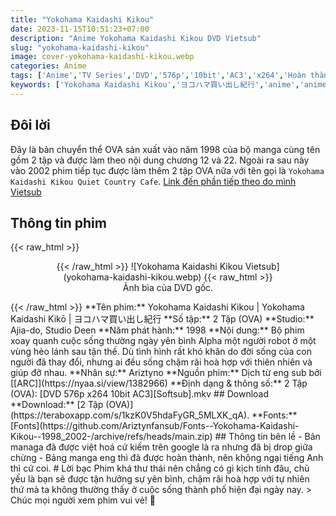 ```yaml
---
title: "Yokohama Kaidashi Kikou"
date: 2023-11-15T10:51:23+07:00
description: "Anime Yokohama Kaidashi Kikou DVD Vietsub"
slug: "yokohama-kaidashi-kikou"
image: cover-yokohama-kaidashi-kikou.webp
categories: Anime
tags: ['Anime','TV Series','DVD','576p','10bit','AC3','x264','Hoàn thành']
keywords: ['Yokohama Kaidashi Kikou','ヨコハマ買い出し紀行','anime','anime vietsub','vietsub','anime fansub','fansub','Ariztyn-Fansub','Ariztyn Fansub','Ariztyn','Ariztyno']
---
```

## Đôi lời  
Đây là bản chuyển thể OVA sản xuất vào năm 1998 của bộ manga cùng tên gồm 2 tập và được làm theo nội dung chương 12 và 22. Ngoài ra sau này vào 2002 phim tiếp tục được làm thêm 2 tập OVA nữa với tên gọi là `Yokohama Kaidashi Kikou Quiet Country Cafe`.
[Link đến phần tiếp theo do mình Vietsub](https://ariztynfansub.github.io/p/yokohama-kaidashi-kikou-quiet-country-cafe/)  
## Thông tin phim   
{{< raw_html >}}  
<figure align="center">{{< /raw_html >}}
![Yokohama Kaidashi Kikou Vietsub](yokohama-kaidashi-kikou.webp)
{{< raw_html >}}  
<figcaption>Ảnh bìa của DVD gốc.</figcaption>
</figure>{{< /raw_html >}}
**Tên phim:** Yokohama Kaidashi Kikou | Yokohama Kaidashi Kikō | ヨコハマ買い出し紀行   
**Số tập:** 2 Tập (OVA)  
**Studio:** Ajia-do, Studio Deen   
**Năm phát hành:** 1998   
**Nội dung:** Bộ phim xoay quanh cuộc sống thường ngày yên bình Alpha một người robot ở một vùng hẻo lánh sau tận thế. Dù tình hình rất khó khăn do đời sống của con người đã thay đổi, nhưng ai đều sống chậm rãi hoà hợp với thiên nhiên và giúp đỡ nhau.  
**Nhân sự:** Ariztyno   
**Nguồn phim:** Dịch từ eng sub bởi [[ARC]](https://nyaa.si/view/1382966)   
**Định dạng & thông số:**      
2 Tập (OVA): [DVD 576p x264 10bit AC3][Softsub].mkv  
## Download  
**Download:** [2 Tập (OVA)](https://teraboxapp.com/s/1kzK0V5hdaFyGR_5MLXK_qA).  
**Fonts:** [Fonts](https://github.com/Ariztynfansub/Fonts--Yokohama-Kaidashi-Kikou--1998_2002-/archive/refs/heads/main.zip)      
## Thông tin bên lề  
- Bản managa đã được việt hoá cứ kiếm trên google là ra nhưng đã bị drop giữa chừng
- Bảng manga eng thì đã được hoàn thành, nên không ngại tiếng Anh thì cứ coi.
# Lời bạc
Phim khá thư thái nên chẳng có gì kịch tính đâu, chủ yếu là bạn sẽ được tận hưởng sự yên bình, chậm rãi hoà hợp với tự nhiên thứ mà ta không thường thấy ở cuộc sống thành phố hiện đại ngày nay.
> Chúc mọi người xem phim vui vẻ! 🙂